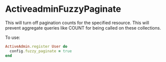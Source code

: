 # ActiveadminFuzzyPaginate

This will turn off pagination counts for the specified resource. This will prevent aggregate
queries like COUNT for being called on these collections.

To use:

```ruby
ActiveAdmin.register User do
  config.fuzzy_paginate = true
end
```